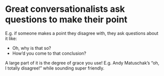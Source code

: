 # Great conversationalists ask questions to make their point
E.g. if someone makes a point they disagree with, they ask questions about it like:
* Oh, why is that so?
* How’d you come to that conclusion?

A large part of it is the degree of grace you use! E.g. Andy Matuschak’s “oh, I totally disagree!” while sounding super friendly.

<!-- #p1 -->

<!-- {BearID:B59AD4DD-C29A-4773-8A72-4CEFC5F9A171-16784-0000040CAC9DDF38} -->
